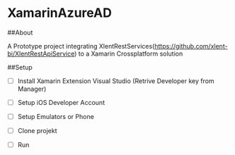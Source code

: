 # XamarinAzureAD

##About

A Prototype project integrating XlentRestServices(https://github.com/xlent-bi/XlentRestApiService) to a Xamarin Crossplatform solution 

##Setup

- [ ] Install Xamarin Extension Visual Studio (Retrive Developer key from Manager)
- [ ] Setup iOS Developer Account
- [ ] Setup Emulators or Phone
- [ ] Clone projekt
- [ ] Run


